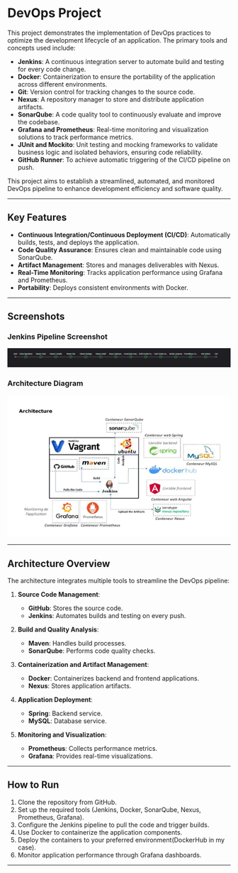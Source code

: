# DevOps Project

This project demonstrates the implementation of DevOps practices to optimize the development lifecycle of an application. The primary tools and concepts used include:

- **Jenkins**: A continuous integration server to automate build and testing for every code change.
- **Docker**: Containerization to ensure the portability of the application across different environments.
- **Git**: Version control for tracking changes to the source code.
- **Nexus**: A repository manager to store and distribute application artifacts.
- **SonarQube**: A code quality tool to continuously evaluate and improve the codebase.
- **Grafana and Prometheus**: Real-time monitoring and visualization solutions to track performance metrics.
- **JUnit and Mockito**: Unit testing and mocking frameworks to validate business logic and isolated behaviors, ensuring code reliability.
- **GitHub Runner**: To achieve automatic triggering of the CI/CD pipeline on push.

This project aims to establish a streamlined, automated, and monitored DevOps pipeline to enhance development efficiency and software quality.

---

## Key Features

- **Continuous Integration/Continuous Deployment (CI/CD)**: Automatically builds, tests, and deploys the application.
- **Code Quality Assurance**: Ensures clean and maintainable code using SonarQube.
- **Artifact Management**: Stores and manages deliverables with Nexus.
- **Real-Time Monitoring**: Tracks application performance using Grafana and Prometheus.
- **Portability**: Deploys consistent environments with Docker.

---

## Screenshots

### Jenkins Pipeline Screenshot

![Jenkins Screenshot](./assets/121224_Screenshot_192844.png)

### Architecture Diagram

![Architecture](./assets/1730805178746.jpeg)

---

## Architecture Overview

The architecture integrates multiple tools to streamline the DevOps pipeline:

1. **Source Code Management**:

   - **GitHub**: Stores the source code.
   - **Jenkins**: Automates builds and testing on every push.

2. **Build and Quality Analysis**:

   - **Maven**: Handles build processes.
   - **SonarQube**: Performs code quality checks.

3. **Containerization and Artifact Management**:

   - **Docker**: Containerizes backend and frontend applications.
   - **Nexus**: Stores application artifacts.

4. **Application Deployment**:

   - **Spring**: Backend service.
   - **MySQL**: Database service.

5. **Monitoring and Visualization**:
   - **Prometheus**: Collects performance metrics.
   - **Grafana**: Provides real-time visualizations.

---

## How to Run

1. Clone the repository from GitHub.
2. Set up the required tools (Jenkins, Docker, SonarQube, Nexus, Prometheus, Grafana).
3. Configure the Jenkins pipeline to pull the code and trigger builds.
4. Use Docker to containerize the application components.
5. Deploy the containers to your preferred environment(DockerHub in my case).
6. Monitor application performance through Grafana dashboards.
---
